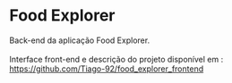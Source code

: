 # Food Explorer
Back-end da aplicação Food Explorer.
<br>
<br>
Interface front-end e descrição do projeto disponível em : https://github.com/Tiago-92/food_explorer_frontend
